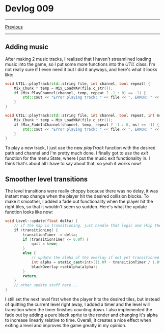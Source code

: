 # Devlog 009

***

[Previous](DV009.md)

***

## Adding music

After making 2 music tracks, I realized that I haven't streamlined loading music into the game, so I put some more functions into the *UTIL* class. I'm not really sure if I even need it but I did it anyways, and here's what it looks like:
```c++
void UTIL::playTrack(std::string file, int channel, bool repeat) {
	Mix_Chunk * temp = Mix_LoadWAV(file.c_str());
	if (Mix_PlayChannel(channel, temp, repeat ? -1 : 0) == -1) {
		std::cout << "Error playing track: " << file << ", ERROR: " << Mix_GetError() << std::endl;
	}
}

void UTIL::playTrack(std::string file, int channel, bool repeat, int ms) {
	Mix_Chunk * temp = Mix_LoadWAV(file.c_str());
	if (Mix_FadeInChannel(channel, temp, repeat ? -1 : 0, ms) == -1) {
		std::cout << "Error playing track: " << file << ", ERROR: " << Mix_GetError() << std::endl;
	}
}
```
To play a new track, I just use the new *playTrack* function with the desired path and channel and I'm pretty much done. I finally got to use the *exit* function for the menu State, where I put the music exit functionality in. I think that's about all I have to say about that, so yeah it works now!

## Smoother level transitions

The level transitions were really choppy because there was no delay, it was instant map change when the player hit the desired collision blocks. To make it smoother, I added a fade out functionality when the player hit the right tiles, so that it wouldn't seem so sudden. Here's what the update function looks like now:
```c++
void Level::update(float delta) {
	// if the map is transitioning, just handle that logic and skip the rest of the update
	if (transitioning) {
		transitionTimer -= delta;
		if (transitionTimer <= 0.0f) {
			quit = true;
		}
		else {
			// update the alpha of the overlay if not yet transitioned
			int alpha = static_cast<int>((1.0f - transitionTimer / 1.0f) * 255);
			blackOverlay->setAlpha(alpha);
		}
		return;
	}
	// other update stuff here...
}
```
I still set the next level first when the player hits the desired tiles, but instead of quitting the current level right away, I added a timer and the level will transition when the timer finishes counting down. I also implemented the fade out by adding a pure black sprite to the render and changing it's alpha to increase linearly relative to time. Overall, it creates a nice effect when exiting a level and improves the game greatly in my opinion. 
